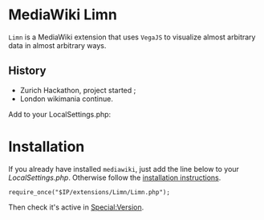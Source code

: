 MediaWiki Limn
==============

`Limn` is a MediaWiki extension that uses `VegaJS` to visualize almost arbitrary data in almost arbitrary ways.

## History 

* Zurich Hackathon, project started ;
* London wikimania continue.

Add to your LocalSettings.php:
# Installation

If you already have installed `mediawiki`, just add the line below to your _LocalSettings.php_. Otherwise follow the [installation instructions](https://www.mediawiki.org/wiki/Manual:Installing_MediaWiki).

```
require_once("$IP/extensions/Limn/Limn.php");
```

Then check it's active in [Special:Version](http://wiki.example.com/index.php/Special:Version).
